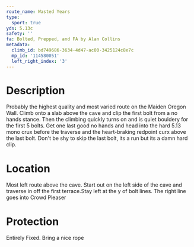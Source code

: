 ```yaml
---
route_name: Wasted Years
type:
  sport: true
yds: 5.13c
safety: ''
fa: Bolted, Prepped, and FA by Alan Collins
metadata:
  climb_id: bd749686-3634-4d47-ac00-3425124c8e7c
  mp_id: '114580051'
  left_right_index: '3'
---
```

# Description
Probably the highest quality and most varied route on the Maiden Oregon Wall. Climb onto a slab above the cave and clip the first bolt from a no hands stance. Then the climbing quickly turns on and is quiet bouldery for the first 5 bolts. Get one last good no hands and head into the hard 5.13 mono crux before the traverse and the heart-braking redpoint curx above the last bolt. Don't be shy to skip the last bolt, its a run but its a damn hard clip.

# Location
Most left route above the cave. Start out on the left side of the cave and traverse in off the first terrace.Stay left at the y of bolt lines. The right line goes into Crowd Pleaser

# Protection
Entirely Fixed. Bring a nice rope
